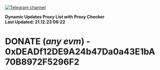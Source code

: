 [![Telegram channel](https://img.shields.io/endpoint?url=https://runkit.io/damiankrawczyk/telegram-badge/branches/master?url=https://t.me/n4z4v0d)](https://t.me/n4z4v0d) 

**Dynamic Updates Proxy List with Proxy Checker**  
**Last Updated: 21.12.23 06:22**

# DONATE (_any evm_) - 0xDEADf12DE9A24b47Da0a43E1bA70B8972F5296F2
